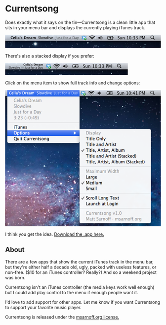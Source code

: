 Currentsong
===========
Does exactly what it says on the tin—Currentsong is a clean little app that sits
in your menu bar and displays the currently playing iTunes track.

![](https://github.com/74hc595/Currentsong/raw/master/Screenshots/screenshot1.png)

There's also a stacked display if you prefer:

![](https://github.com/74hc595/Currentsong/raw/master/Screenshots/screenshot2.png)

Click on the menu item to show full track info and change options:

![](https://github.com/74hc595/Currentsong/raw/master/Screenshots/screenshot3.png)

I think you get the idea. [Download the .app here.](https://github.com/74hc595/Currentsong/raw/master/Binaries/Currentsong.zip)

About
-----
There are a few apps that show the current iTunes track in the menu bar, but
they're either half a decade old, ugly, packed with useless features, or
non-free. ($10 for an iTunes controller? Really?) And so a weekend project was
born.

Currentsong isn't an iTunes controller (the media keys work well enough) but I
could add play control to the menu if enough people want it.

I'd love to add support for other apps. Let me know if you want Currentsong to
support your favorite music player.

Currentsong is released under the [msarnoff.org license.](http://www.msarnoff.org/LICENSE)
